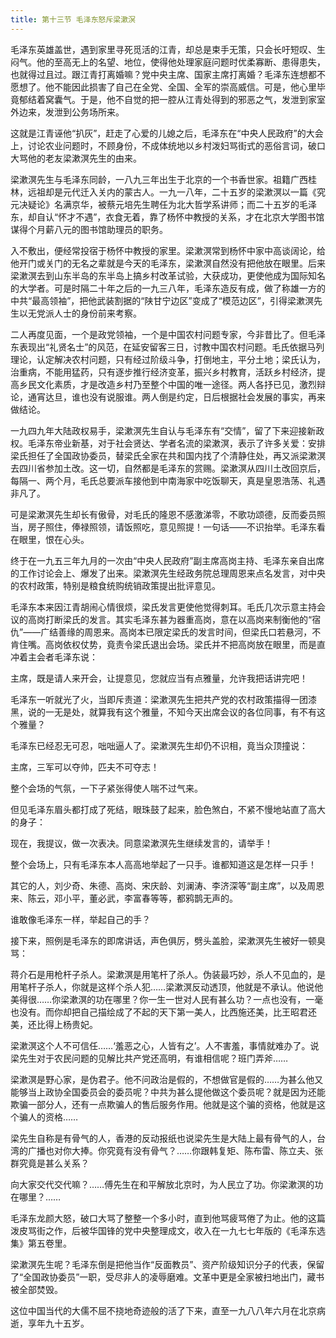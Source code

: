 ```yaml
---
title: 第十三节 毛泽东怒斥梁漱溟
---
```


毛泽东英雄盖世，遇到家里寻死觅活的江青，却总是束手无策，只会长吁短叹、生闷气。他的至高无上的名望、地位，使得他处理家庭问题时优柔寡断、患得患失，也就得过且过。跟江青打离婚嘛？党中央主席、国家主席打离婚？毛泽东连想都不愿想了。他不能因此损害了自己在全党、全国、全军的崇高威信。可是，他心里毕竟郁结着窝囊气。于是，他不自觉的把一腔从江青处得到的邪恶之气，发泄到家室外边来，发泄到公务场所来。

这就是江青诬他“扒灰”，赶走了心爱的儿媳之后，毛泽东在“中央人民政府”的大会上，讨论农业问题时，不顾身份，不成体统地以乡村泼妇骂街式的恶俗言词，破口大骂他的老友梁漱溟先生的由来。

梁漱溟先生与毛泽东同龄，一八九三年出生于北京的一个书香世家。祖籍广西桂林，远祖却是元代迁入关内的蒙古人。一九一八年，二十五岁的梁漱溟以一篇《究元决疑论》名满京华，被蔡元培先生聘任为北大哲学系讲师；而二十五岁的毛泽东，却自认“怀才不遇”，衣食无着，靠了杨怀中教授的关系，才在北京大学图书馆谋得个月薪八元的图书馆助理员的职务。

入不敷出，便经常投宿于杨怀中教授的家里。梁漱溟常到杨怀中家中高谈阔论，给他开门或关门的无名之辈就是今天的毛泽东，梁漱溟自然没有把他放在眼里。后来梁漱溟去到山东半岛的东半岛上搞乡村改革试验，大获成功，更使他成为国际知名的大学者。可是时隔二十年之后的一九三八年，毛泽东造反有成，做了称雄一方的中共“最高领袖”，把他武装割据的“陕甘宁边区”变成了“模范边区”，引得梁漱溟先生以无党派人士的身份前来考察。

二人再度见面，一个是政党领袖，一个是中国农村问题专家，今非昔比了。但毛泽东表现出“礼贤名士”的风范，在延安留客三日，讨教中国农村问题。毛氏依据马列理论，认定解决农村问题，只有经过阶级斗争，打倒地主，平分土地；梁氏认为，治重病，不能用猛药，只有逐步推行经济变革，振兴乡村教育，活跃乡村经济，提高乡民文化素质，才是改造乡村乃至整个中国的唯一途径。两人各抒已见，激烈辩论，通宵达旦，谁也没有说服谁。两人倒是约定，日后根据社会发展的事实，再来做结论。

一九四九年大陆政权易手，梁漱溟先生自认与毛泽东有“交情”，留了下来迎接新政权。毛泽东帝业新基，对于社会贤达、学者名流的梁漱溟，表示了许多关爱：安排梁氏担任了全国政协委员，替梁氏全家在共和国内找了个清静住处，再又派梁漱溟去四川省参加土改。这一切，自然都是毛泽东的赏赐。梁漱溟从四川土改回京后，每隔一、两个月，毛氏总要派车接他到中南海家中吃饭聊天，真是皇恩浩荡、礼遇非凡了。

可是梁漱溟先生却长有傲骨，对毛氏的隆恩不感激涕零，不歌功颂德，反而委员照当，房子照住，俸禄照领，请饭照吃，意见照提！一句话——不识抬举。毛泽东看在眼里，恨在心头。

终于在一九五三年九月的一次由“中央人民政府”副主席高岗主持、毛泽东亲自出席的工作讨论会上、爆发了出来。梁漱溟先生经政务院总理周恩来点名发言，对中央的农村政策，特别是粮食统购统销政策提出批评意见。

毛泽东本来因江青胡闹心情很烦，梁氏发言更使他觉得刺耳。毛氏几次示意主持会议的高岗打断梁氏的发言。其实毛泽东甚为器重高岗，意在以高岗来制衡他的“宿仇”——广结善缘的周恩来。高岗本已限定梁氏的发言时间，但梁氏口若悬河，不肯住嘴。高岗依权仗势，竟责令梁氏退出会场。梁氏并不把高岗放在眼里，而是直冲着主会者毛泽东说：

主席，既是请人来开会，让提意见，您就应当有点雅量，允许我把话讲完吧！

毛泽东一听就光了火，当即斥责道：梁漱溟先生把共产党的农村政策描得一团漆黑，说的一无是处，就算我有这个雅量，不知今天出席会议的各位同事，有不有这个雅量？

毛泽东已经忍无可忍，咄咄逼人了。梁漱溟先生却仍不识相，竟当众顶撞说：

主席，三军可以夺帅，匹夫不可夺志！

整个会场的气氛，一下子紧张得使人喘不过气来。

但见毛泽东眉头都打成了死结，眼珠鼓了起来，脸色煞白，不紧不慢地站直了高大的身子：

现在，我提议，做一次表决。同意梁漱溟先生继续发言的，请举手！

整个会场上，只有毛泽东本人高高地举起了一只手。谁都知道这是怎样一只手！

其它的人，刘少奇、朱德、高岗、宋庆龄、刘澜涛、李济深等“副主席”，以及周恩来、陈云，邓小平，董必武，李富春等等，都鸦鹊无声的。

谁敢像毛泽东一样，举起自己的手？

接下来，照例是毛泽东的即席讲话，声色俱厉，劈头盖脸，梁漱溟先生被好一顿臭骂：

蒋介石是用枪杆子杀人。梁漱溟是用笔杆了杀人。伪装最巧妙，杀人不见血的，是用笔杆子杀人，你就是这样个杀人犯……梁漱溟反动透顶，他就是不承认。他说他美得很……你梁漱溟的功在哪里？你一生一世对人民有甚么功？一点也没有，一毫也没有。而你却把自己描绘成了不起的天下第一美人，比西施还美，比王昭君还美，还比得上杨贵妃。

梁漱溟这个人不可信任……‘羞恶之心，人皆有之’。人不害羞，事情就难办了。说梁先生对于农民问题的见解比共产党还高明，有谁相信呢？班门弄斧……

梁漱溟是野心家，是伪君子。他不问政治是假的，不想做官是假的……为甚么他又能够当上政协全国委员会的委员呢？中共为甚么提他做这个委员呢？就是因为还能欺骗一部分人，还有一点欺骗人的售后服务作用。他就是这个骗的资格，他就是这个骗人的资格……

梁先生自称是有骨气的人，香港的反动报纸也说梁先生是大陆上最有骨气的人，台湾的广播也对你大捧。你究竟有没有骨气？……你跟韩复矩、陈布雷、陈立夫、张群究竟是甚么关系？

向大家交代交代嘛？……傅先生在和平解放北京时，为人民立了功。你梁漱溟的功在哪里？……

毛泽东龙颜大怒，破口大骂了整整一个多小时，直到他骂疲骂倦了为止。他的这篇泼皮骂街之作，后被华国锋的党中央整理成文，收入在一九七七年版的《毛泽东选集》第五卷里。

梁漱溟先生呢？毛泽东倒是把他当作“反面教员”、资产阶级知识分子的代表，保留了“全国政协委员”一职，受尽非人的凌辱磨难。文革中更是全家被扫地出门，藏书被全部焚毁。

这位中国当代的大儒不屈不挠地奇迹般的活了下来，直至一九八八年六月在北京病逝，享年九十五岁。
